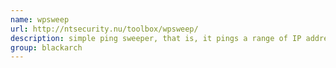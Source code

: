 ```yaml
---
name: wpsweep
url: http://ntsecurity.nu/toolbox/wpsweep/
description: simple ping sweeper, that is, it pings a range of IP addresses and lists the ones that reply. URL : http://ntsecurity.nu/toolbox/wpsweep/ Groups : blackarch blackarch-windows blackarch-recon
group: blackarch
---
```

